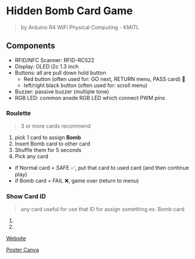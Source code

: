 # Hidden Bomb Card Game 

> by Arduino R4 WiFi
> Physical Computing - KMITL

## Components
- RFID/NFC Scanner: RFID-RC522
- Display: OLED i2c 1.3 inch
- Buttons: all are pull down hold button 
  - Red button (often used for: GO next, RETURN menu, PASS card) 🔴
  - left/right black button (often used for: scroll menu)
- Buzzer: passive buzzer (multiple tone)
- RGB LED: common anode RGB LED which connect PWM pins


### Roulette
> 3 or more cards recommend
1. pick 1 card to assign __Bomb__
2. Insert Bomb card to other card
3. Shuffle them for 5 seconds
4. Pick any card
  - if Normal card = SAFE ✅, put that card to used card (and then continue play)
  - if Bomb card = FAIL ❌, game over (return to menu)

### Show Card ID
> any card
> useful for use that ID for assign something ex. Bomb card 
1. 
2. 

[Website](https://anawina.github.io/hidden-bomb-card-game-by-arduino/)

[Poster Canva](https://www.canva.com/design/DAG2gupJsAI/sQAYxnCkkYAvnt-OidQYow/edit?utm_content=DAG2gupJsAI&utm_campaign=designshare&utm_medium=link2&utm_source=sharebutton)